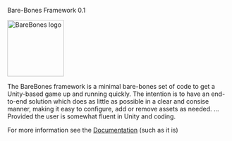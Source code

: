  Bare-Bones Framework 0.1

<img src="Doc/logo.png" alt="BareBones logo" width="128" height="128" style="image-rendering:pixelated">
</center>

The BareBones framework is a minimal bare-bones set of code to get a Unity-based game up and running quickly. The intention is to have an end-to-end solution which does as little as possible in a clear and consise manner, making it easy to configure, add or remove assets as needed. ... Provided the user is somewhat fluent in Unity and coding. 

For more information see the [Documentation](./Doc/barebones.md) (such as it is)


